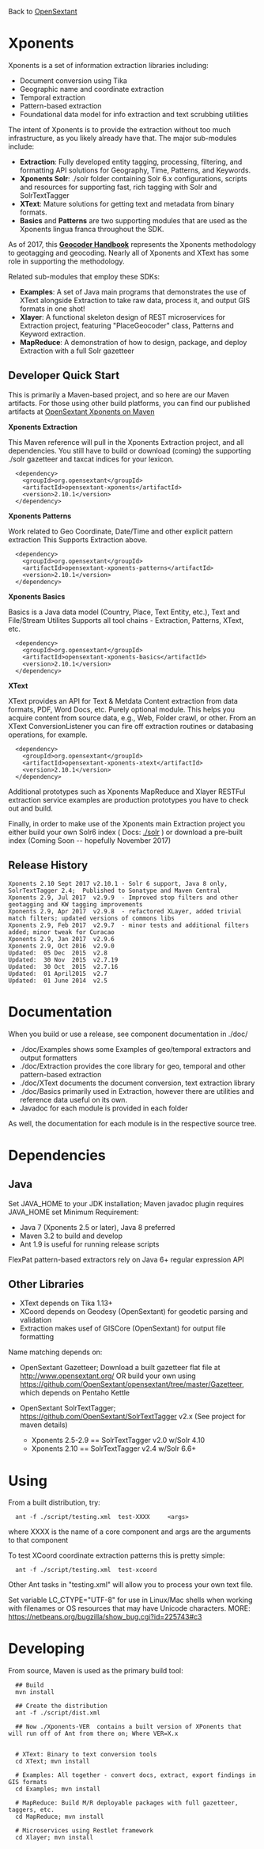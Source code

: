 Back to [OpenSextant](http://opensextant.org)

Xponents
========
Xponents is a set of information extraction libraries including:

* Document conversion using Tika
* Geographic name and coordinate extraction
* Temporal extraction
* Pattern-based extraction
* Foundational data model for info extraction and text scrubbing utilities

The intent of Xponents is to provide the extraction without too much infrastructure, as you likely already have that.
The major sub-modules include:

* **Extraction**: Fully developed entity tagging, processing, filtering, and formatting API solutions for Geography, Time, Patterns, and Keywords.
* **Xponents Solr**: ./solr folder containing Solr 6.x configurations, scripts and resources for supporting fast, rich tagging with Solr and SolrTextTagger
* **XText**: Mature solutions for getting text and metadata from binary formats.
* **Basics** and **Patterns** are two supporting modules that are used as the Xponents lingua franca throughout the SDK.

As of 2017, this **[Geocoder Handbook](./doc/Geocoder_Handbook.md)** represents 
the Xponents methodology to geotagging and geocoding.  Nearly all of Xponents
and XText has some role in supporting the methodology.

Related sub-modules that employ these SDKs:
* **Examples**: A set of Java main programs that demonstrates the use of XText alongside Extraction to take raw data, process it, and output GIS formats in one shot!
* **Xlayer**: A functional skeleton design of REST microservices for Extraction project, featuring "PlaceGeocoder" class, Patterns and Keyword extraction.
* **MapReduce**: A demonstration of how to design, package, and deploy Extraction with a full Solr gazetteer


Developer Quick Start
--------------
This is primarily a Maven-based project, and so here are our Maven artifacts.
For those using other build platforms, you can find our published artifacts at 
[ OpenSextant Xponents on Maven ](http://search.maven.org/#search%7Cga%7C1%7Corg.opensextant)

**Xponents Extraction**

This Maven reference will pull in the Xponents Extraction project, and all dependencies.
You still have to build or download (coming) the supporting ./solr gazetteer and taxcat indices for your lexicon.
```
  <dependency>
    <groupId>org.opensextant</groupId>
    <artifactId>opensextant-xponents</artifactId>
    <version>2.10.1</version>
  </dependency>
```

**Xponents Patterns**

Work related to Geo Coordinate, Date/Time and other explicit pattern extraction 
This Supports Extraction above.
```
  <dependency>
    <groupId>org.opensextant</groupId>
    <artifactId>opensextant-xponents-patterns</artifactId>
    <version>2.10.1</version>
  </dependency>
```

**Xponents Basics**

Basics is a Java data model (Country, Place, Text Entity, etc.), Text and File/Stream Utilites
Supports all tool chains - Extraction, Patterns, XText, etc.
```
  <dependency>
    <groupId>org.opensextant</groupId>
    <artifactId>opensextant-xponents-basics</artifactId>
    <version>2.10.1</version>
  </dependency>
```

**XText**

XText provides an API for Text &amp; Metdata Content extraction from data formats, PDF, Word Docs, etc. 
Purely optional module.  This helps you acquire content from source data, e.g., Web, Folder crawl, or other.
From an XText ConversionListener you can fire off extraction routines or databasing operations, for example.

```
  <dependency>
    <groupId>org.opensextant</groupId>
    <artifactId>opensextant-xponents-xtext</artifactId>
    <version>2.10.1</version>
  </dependency>
```

Additional prototypes such as Xponents MapReduce and Xlayer RESTFul extraction service examples are production prototypes
you have to check out and build.

Finally, in order to make use of the Xponents main Extraction project you either build your own Solr6 index ( Docs: [./solr](./solr/README.md) )
or download a pre-built index (Coming Soon -- hopefully November 2017)


Release History
---------------

    Xponents 2.10 Sept 2017 v2.10.1 - Solr 6 support, Java 8 only, SolrTextTagger 2.4;  Published to Sonatype and Maven Central
    Xponents 2.9, Jul 2017  v2.9.9  - Improved stop filters and other geotagging and KW tagging improvements
    Xponents 2.9, Apr 2017  v2.9.8  - refactored XLayer, added trivial match filters; updated versions of commons libs
    Xponents 2.9, Feb 2017  v2.9.7  - minor tests and additional filters added; minor tweak for Curacao
    Xponents 2.9, Jan 2017  v2.9.6
    Xponents 2.9, Oct 2016  v2.9.0
    Updated:  05 Dec  2015  v2.8
    Updated:  30 Nov  2015  v2.7.19
    Updated:  30 Oct  2015  v2.7.16
    Updated:  01 April2015  v2.7
    Updated:  01 June 2014  v2.5

Documentation
==============
When you build or use a release, see component documentation in ./doc/
* ./doc/Examples  shows some Examples of geo/temporal extractors and output formatters
* ./doc/Extraction provides the core library for geo, temporal and other pattern-based extraction
* ./doc/XText  documents the document conversion, text extraction library
* ./doc/Basics primarily used in Extraction, however there are utilities and reference data useful on its own.
* Javadoc for each module is provided in each folder
 
As well, the documentation for each module is in the respective source tree.

Dependencies
==============

Java
--------------
Set JAVA_HOME to your JDK installation;  Maven javadoc plugin requires JAVA_HOME set
Minimum Requirement: 
- Java 7  (Xponents 2.5 or later), Java 8 preferred
- Maven 3.2 to build and develop
- Ant 1.9 is useful for running release scripts
 
FlexPat pattern-based extractors rely on Java 6+ regular expression API

Other Libraries
---------------
- XText depends on Tika 1.13+
- XCoord depends on Geodesy (OpenSextant) for geodetic parsing and validation 
- Extraction makes usef of GISCore (OpenSextant) for output file formatting

Name matching depends on:

* OpenSextant Gazetteer; Download a built gazetteer flat file at  http://www.opensextant.org/ OR build your own
  using https://github.com/OpenSextant/opensextant/tree/master/Gazetteer, which depends on Pentaho Kettle 

* OpenSextant SolrTextTagger;  https://github.com/OpenSextant/SolrTextTagger v2.x (See project for maven details)
  * Xponents 2.5-2.9 == SolrTextTagger v2.0 w/Solr 4.10
  * Xponents 2.10    == SolrTextTagger v2.4 w/Solr 6.6+
  

Using
============

From a built distribution, try:

```
  ant -f ./script/testing.xml  test-XXXX     <args>
```

where XXXX is the name of a core component and args are the arguments to that component

To test XCoord coordinate extraction patterns this is pretty simple:

```
  ant -f ./script/testing.xml  test-xcoord
```

Other Ant tasks in "testing.xml" will allow you to process your own text file.


Set variable LC_CTYPE="UTF-8" for use in Linux/Mac shells when working with filenames or OS resources 
that may have Unicode characters. MORE: https://netbeans.org/bugzilla/show_bug.cgi?id=225743#c3


Developing
===============
From source, Maven is used as the primary build tool:

```
  ## Build
  mvn install 

  ## Create the distribution
  ant -f ./script/dist.xml

  ## Now ./Xponents-VER  contains a built version of XPonents that will run off of Ant from there on; Where VER=X.x

  
  # XText: Binary to text conversion tools
  cd XText; mvn install
  
  # Examples: All together - convert docs, extract, export findings in GIS formats
  cd Examples; mvn install

  # MapReduce: Build M/R deployable packages with full gazetteer, taggers, etc.
  cd MapReduce; mvn install

  # Microservices using Restlet framework
  cd Xlayer; mvn install
```

